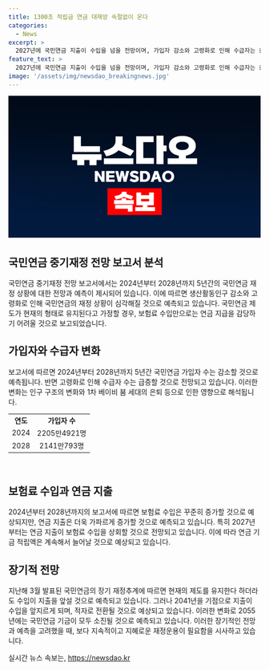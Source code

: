 ```yaml
---
title: 1300조 적립금 연금 대재앙 속절없이 온다
categories:
  - News
excerpt: >
  2027년에 국민연금 지출이 수입을 넘을 전망이며, 가입자 감소와 고령화로 인해 수급자는 증가할 것으로 예상됩니다. 2024∼2028년 중기재정 전망 보고서에 따르면, 이 기간 동안 가입자는 감소하고 수급자는 증가할 것으로 보고되었습니다. 보험료 수입은 증가할 것으로 예상되지만, 연금 지출은 더욱 가파른 증가세를 보일 전망이며, 2027년부터는 수입을 상회할 것으로 보고되었습니다. 2041년을 기점으로 지출이 수입을 앞지르고, 2055년에는 기금이 소진될 것으로 예상됩니다.
feature_text: >
  2027년에 국민연금 지출이 수입을 넘을 전망이며, 가입자 감소와 고령화로 인해 수급자는 증가할 것으로 예상됩니다. 2024∼2028년 중기재정 전망 보고서에 따르면, 이 기간 동안 가입자는 감소하고 수급자는 증가할 것으로 보고되었습니다. 보험료 수입은 증가할 것으로 예상되지만, 연금 지출은 더욱 가파른 증가세를 보일 전망이며, 2027년부터는 수입을 상회할 것으로 보고되었습니다. 2041년을 기점으로 지출이 수입을 앞지르고, 2055년에는 기금이 소진될 것으로 예상됩니다.
image: '/assets/img/newsdao_breakingnews.jpg'
---
```


<p><img src="/assets/img/newsdao_breakingnews.jpg" alt="ranknews 속보" /></p>

<h2 data-ke-size="size26">국민연금 중기재정 전망 보고서 분석</h2>

<p>국민연금 중기재정 전망 보고서에서는 2024년부터 2028년까지 5년간의 국민연금 재정 상황에 대한 전망과 예측이 제시되어 있습니다. 이에 따르면 생산활동인구 감소와 고령화로 인해 국민연금의 재정 상황이 심각해질 것으로 예측되고 있습니다. 국민연금 제도가 현재의 형태로 유지된다고 가정할 경우, 보험료 수입만으로는 연금 지급을 감당하기 어려울 것으로 보고되었습니다.</p>

<h2 data-ke-size="size26">가입자와 수급자 변화</h2>

<p>보고서에 따르면 2024년부터 2028년까지 5년간 국민연금 가입자 수는 감소할 것으로 예측됩니다. 반면 고령화로 인해 수급자 수는 급증할 것으로 전망되고 있습니다. 이러한 변화는 인구 구조의 변화와 1차 베이비 붐 세대의 은퇴 등으로 인한 영향으로 해석됩니다.</p>

<table>
  <tr>
    <td style="text-align: center; height: 17px;"><b>연도</b></td>
    <td style="text-align: center; height: 17px;"><b>가입자 수</b></td>
  </tr>
  <tr>
    <td style="text-align: center; height: 17px;">2024</td>
    <td style="text-align: center; height: 17px;">2205만4921명</td>
  </tr>
  <tr>
    <td style="text-align: center; height: 17px;">2028</td>
    <td style="text-align: center; height: 17px;">2141만793명</td>
  </tr>
</table>

<p data-ke-size="size16">&nbsp;</p>

<h2 data-ke-size="size26">보험료 수입과 연금 지출</h2>

<p>2024년부터 2028년까지의 보고서에 따르면 보험료 수입은 꾸준히 증가할 것으로 예상되지만, 연금 지출은 더욱 가파르게 증가할 것으로 예측되고 있습니다. 특히 2027년부터는 연금 지출이 보험료 수입을 상회할 것으로 전망되고 있습니다. 이에 따라 연금 기금 적립액은 계속해서 늘어날 것으로 예상되고 있습니다.</p>

<h2 data-ke-size="size26">장기적 전망</h2>

<p>지난해 3월 발표된 국민연금의 장기 재정추계에 따르면 현재의 제도를 유지한다 하더라도 수입이 지출을 앞설 것으로 예측되고 있습니다. 그러나 2041년을 기점으로 지출이 수입을 앞지르게 되며, 적자로 전환될 것으로 예상되고 있습니다. 이러한 변화로 2055년에는 국민연금 기금이 모두 소진될 것으로 예측되고 있습니다. 이러한 장기적인 전망과 예측을 고려했을 때, 보다 지속적이고 지혜로운 재정운용이 필요함을 시사하고 있습니다.</p>
실시간 뉴스 속보는, <a href="https://newsdao.kr" rel="dofollow">https://newsdao.kr</a>


